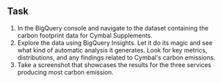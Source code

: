 ## Task

1.  In the BigQuery console and navigate to the dataset containing the carbon footprint data for Cymbal Supplements. 
2.  Explore the data using BigQuery Insights. Let it do its magic and see what kind of automatic analysis it generates. Look for key metrics, distributions, and any findings related to Cymbal's carbon emissions.
3.  Take a screenshot that showcases the results for the three services producing most carbon emission.
